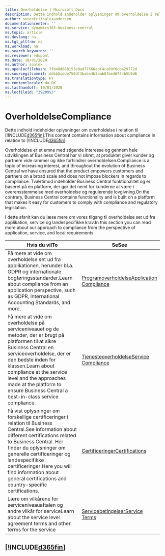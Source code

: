 ```yaml
---
title: Overholdelse | Microsoft Docs
description: Dette indhold indeholder oplysninger om overholdelse i relation til Business Central.
author: sorenfriisalexandersen
documentationcenter: ''
ms.service: dynamics365-business-central
ms.topic: article
ms.devlang: na
ms.tgt_pltfrm: na
ms.workload: na
ms.search.keywords: ''
ms.reviewer: edupont
ms.date: 10/01/2020
ms.author: soalex
ms.openlocfilehash: 7fb48d888153e9ad77666abf4ca09f6cb429772d
ms.sourcegitcommit: ddbb5cede750df1baba4b3eab8fbed6744b5b9d6
ms.translationtype: HT
ms.contentlocale: da-DK
ms.lasthandoff: 10/01/2020
ms.locfileid: "3920993"
---
```

# <a name="compliance"></a><span data-ttu-id="6f1c7-103">Overholdelse</span><span class="sxs-lookup"><span data-stu-id="6f1c7-103">Compliance</span></span>

<span data-ttu-id="6f1c7-104">Dette indhold indeholder oplysninger om overholdelse i relation til [!INCLUDE[d365fin](../includes/d365fin_md.md)].</span><span class="sxs-lookup"><span data-stu-id="6f1c7-104">This content contains information about compliance in relation to [!INCLUDE[d365fin](../includes/d365fin_md.md)].</span></span>  

<span data-ttu-id="6f1c7-105">Overholdelse er et emne med stigende interesse og gennem hele udviklingen af Business Central har vi sikret, at produktet giver kunder og partnere vide rammer og ikke forhindrer overholdelsen.</span><span class="sxs-lookup"><span data-stu-id="6f1c7-105">Compliance is a topic of increasing interest, and throughout the evolution of Business Central we have ensured that the product empowers customers and partners on a broad scale and does not impose blockers in regards to compliance.</span></span> <span data-ttu-id="6f1c7-106">Tværtimod indeholder Business Central funktionalitet og er baseret på en platform, der gør det nemt for kunderne at være i overensstemmelse med overholdelse og regulerende lovgivning.</span><span class="sxs-lookup"><span data-stu-id="6f1c7-106">On the contrary, Business Central contains functionality and is built on a platform that makes it easy for customers to comply with compliance and regulatory legislation.</span></span>

<span data-ttu-id="6f1c7-107">I dette afsnit kan du læse mere om vores tilgang til overholdelse set ud fra applikation, service og landespecifikke krav.</span><span class="sxs-lookup"><span data-stu-id="6f1c7-107">In this section you can read more about our approach to compliance from the perspective of application, service, and local  requirements.</span></span>

|<span data-ttu-id="6f1c7-108">**Hvis du vil**</span><span class="sxs-lookup"><span data-stu-id="6f1c7-108">**To**</span></span>|<span data-ttu-id="6f1c7-109">**Se**</span><span class="sxs-lookup"><span data-stu-id="6f1c7-109">**See**</span></span>|  
|------------|-------------|  
|<span data-ttu-id="6f1c7-110">Få mere at vide om overholdelse set ud fra applikationen, herunder bl.a. GDPR og internationale bogføringsstandarder.</span><span class="sxs-lookup"><span data-stu-id="6f1c7-110">Learn about compliance from an application perspective, such as GDPR, International Accounting Standards, and more.</span></span>|[<span data-ttu-id="6f1c7-111">Programoverholdelse</span><span class="sxs-lookup"><span data-stu-id="6f1c7-111">Application Compliance</span></span>](compliance-application-compliance.md)|  
|<span data-ttu-id="6f1c7-112">Få mere at vide om overholdelse på serviceniveauet og de metoder, der er brugt på platformen til at sikre Business Central en serviceoverholdelse, der er den bedste inden for klassen.</span><span class="sxs-lookup"><span data-stu-id="6f1c7-112">Learn about compliance at the service level and the approaches made at the platform to ensure Business Central a best-in-class service compliance.</span></span>|[<span data-ttu-id="6f1c7-113">Tjenesteoverholdelse</span><span class="sxs-lookup"><span data-stu-id="6f1c7-113">Service Compliance</span></span>](compliance-service-compliance.md)|  
|<span data-ttu-id="6f1c7-114">Få vist oplysninger om forskellige certificeringer i relation til Business Central.</span><span class="sxs-lookup"><span data-stu-id="6f1c7-114">See information about different certifications related to Business Central.</span></span> <span data-ttu-id="6f1c7-115">Her finder du oplysninger om generelle certificeringer og landespecifikke certificeringer.</span><span class="sxs-lookup"><span data-stu-id="6f1c7-115">Here you will find information about general certifications and country-specific certifications.</span></span>|[<span data-ttu-id="6f1c7-116">Certificeringer</span><span class="sxs-lookup"><span data-stu-id="6f1c7-116">Certifications</span></span>](compliance-certifications.md)|  
|<span data-ttu-id="6f1c7-117">Lære om vilkårene for serviceniveauaftalen og andre vilkår for service</span><span class="sxs-lookup"><span data-stu-id="6f1c7-117">Learn about the service level agreement terms and other terms for the service</span></span>|[<span data-ttu-id="6f1c7-118">Servicebetingelser</span><span class="sxs-lookup"><span data-stu-id="6f1c7-118">Service Terms</span></span>](compliance-service-compliance.md#service-terms)|  

## [!INCLUDE[d365fin](../includes/free_trial_md.md)]  
